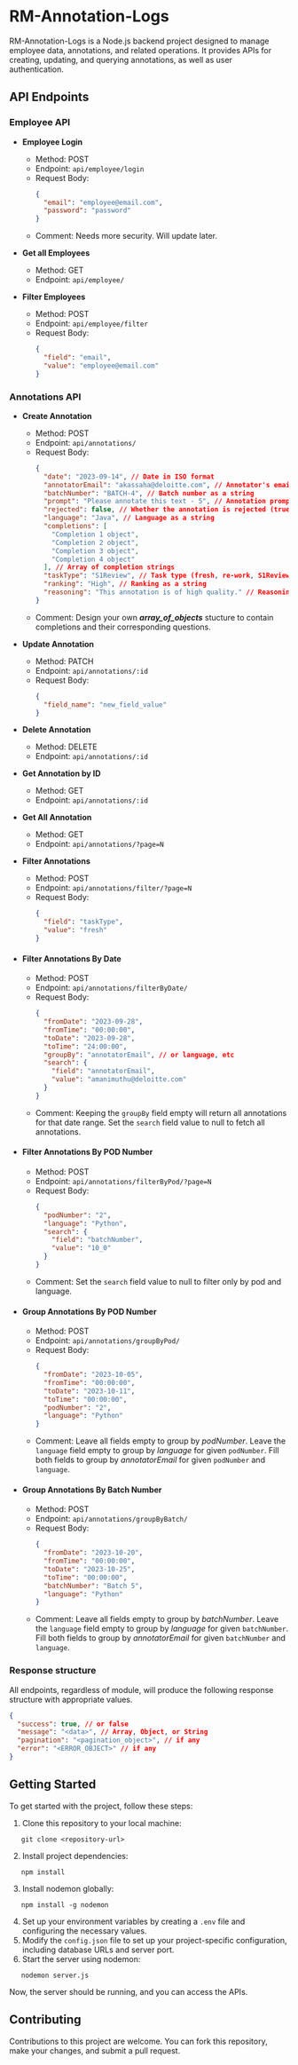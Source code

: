 # RM-Annotation-Logs

RM-Annotation-Logs is a Node.js backend project designed to manage employee data, annotations, and related operations. It provides APIs for creating, updating, and querying annotations, as well as user authentication.

## API Endpoints

### Employee API

- **Employee Login**
  - Method: POST
  - Endpoint: `api/employee/login`
  - Request Body:
    ```json
    {
      "email": "employee@email.com",
      "password": "password"
    }
    ```
  - Comment: Needs more security. Will update later.
- **Get all Employees**

  - Method: GET
  - Endpoint: `api/employee/`

- **Filter Employees**
  - Method: POST
  - Endpoint: `api/employee/filter`
  - Request Body:
    ```json
    {
      "field": "email",
      "value": "employee@email.com"
    }
    ```

### Annotations API

- **Create Annotation**

  - Method: POST
  - Endpoint: `api/annotations/`
  - Request Body:
    ```json
    {
      "date": "2023-09-14", // Date in ISO format
      "annotatorEmail": "akassaha@deloitte.com", // Annotator's email
      "batchNumber": "BATCH-4", // Batch number as a string
      "prompt": "Please annotate this text - 5", // Annotation prompt
      "rejected": false, // Whether the annotation is rejected (true/false)
      "language": "Java", // Language as a string
      "completions": [
        "Completion 1 object",
        "Completion 2 object",
        "Completion 3 object",
        "Completion 4 object"
      ], // Array of completion strings
      "taskType": "S1Review", // Task type (fresh, re-work, S1Review, S2Review)
      "ranking": "High", // Ranking as a string
      "reasoning": "This annotation is of high quality." // Reasoning for the annotation
    }
    ```
  - Comment: Design your own **_array_of_objects_** stucture to contain completions and their corresponding questions.

- **Update Annotation**

  - Method: PATCH
  - Endpoint: `api/annotations/:id`
  - Request Body:
    ```json
    {
      "field_name": "new_field_value"
    }
    ```

- **Delete Annotation**

  - Method: DELETE
  - Endpoint: `api/annotations/:id`

- **Get Annotation by ID**

  - Method: GET
  - Endpoint: `api/annotations/:id`

- **Get All Annotation**

  - Method: GET
  - Endpoint: `api/annotations/?page=N`

- **Filter Annotations**
  - Method: POST
  - Endpoint: `api/annotations/filter/?page=N`
  - Request Body:
    ```json
    {
      "field": "taskType",
      "value": "fresh"
    }
    ```
- #### **Filter Annotations By Date**

  - Method: POST
  - Endpoint: `api/annotations/filterByDate/`
  - Request Body:
    ```json
    {
      "fromDate": "2023-09-28",
      "fromTime": "00:00:00",
      "toDate": "2023-09-28",
      "toTime": "24:00:00",
      "groupBy": "annotatorEmail", // or language, etc
      "search": {
        "field": "annotatorEmail",
        "value": "amanimuthu@deloitte.com"
      }
    }
    ```
  - Comment: Keeping the `groupBy` field empty will return all annotations for that date range. Set the `search` field value to null to fetch all annotations.

- #### **Filter Annotations By POD Number**

  - Method: POST
  - Endpoint: `api/annotations/filterByPod/?page=N`
  - Request Body:
    ```json
    {
      "podNumber": "2",
      "language": "Python",
      "search": {
        "field": "batchNumber",
        "value": "10_0"
      }
    }
    ```
  - Comment: Set the `search` field value to null to filter only by pod and language.

- #### **Group Annotations By POD Number**
  - Method: POST
  - Endpoint: `api/annotations/groupByPod/`
  - Request Body:
    ```json
    {
      "fromDate": "2023-10-05",
      "fromTime": "00:00:00",
      "toDate": "2023-10-11",
      "toTime": "00:00:00",
      "podNumber": "2",
      "language": "Python"
    }
    ```
  - Comment: Leave all fields empty to group by _podNumber_. Leave the `language` field empty to group by _language_ for given `podNumber`. Fill both fields to group by _annotatorEmail_ for given `podNumber` and `language`.
- #### **Group Annotations By Batch Number**
  - Method: POST
  - Endpoint: `api/annotations/groupByBatch/`
  - Request Body:
    ```json
    {
      "fromDate": "2023-10-20",
      "fromTime": "00:00:00",
      "toDate": "2023-10-25",
      "toTime": "00:00:00",
      "batchNumber": "Batch 5",
      "language": "Python"
    }
    ```
  - Comment: Leave all fields empty to group by _batchNumber_. Leave the `language` field empty to group by _language_ for given `batchNumber`. Fill both fields to group by _annotatorEmail_ for given `batchNumber` and `language`.

### Response structure

All endpoints, regardless of module, will produce the following response structure with appropriate values.

```json
{
  "success": true, // or false
  "message": "<data>", // Array, Object, or String
  "pagination": "<pagination_object>", // if any
  "error": "<ERROR_OBJECT>" // if any
}
```

## Getting Started

To get started with the project, follow these steps:

1. Clone this repository to your local machine:

```
   git clone <repository-url>
```

2. Install project dependencies:

```
   npm install
```

3. Install nodemon globally:

```
   npm install -g nodemon
```

4. Set up your environment variables by creating a `.env` file and configuring the necessary values.
5. Modify the `config.json` file to set up your project-specific configuration, including database URLs and server port.
6. Start the server using nodemon:

```
   nodemon server.js
```

Now, the server should be running, and you can access the APIs.

## Contributing

Contributions to this project are welcome. You can fork this repository, make your changes, and submit a pull request.
